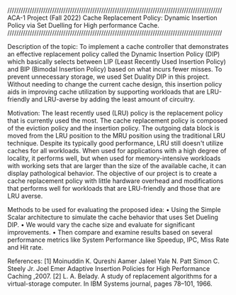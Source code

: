 ////////////////////////////////////////////////////////////////////////////////////////////////
                                   ACA-1 Project (Fall 2022)
Cache Replacement Policy: Dynamic Insertion Policy via Set Duelling for High performance Cache.
////////////////////////////////////////////////////////////////////////////////////////////////

Description of the topic:
To implement a cache controller that demonstrates an effective replacement policy called the
Dynamic Insertion Policy (DIP) which basically selects between LIP (Least Recently Used Insertion
Policy) and BIP (Bimodal Insertion Policy) based on what incurs fewer misses. To prevent
unnecessary storage, we used Set Duality DIP in this project. Without needing to change the
current cache design, this insertion policy aids in improving cache utilization by supporting
workloads that are LRU-friendly and LRU-averse by adding the least amount of circuitry.

Motivation:
The least recently used (LRU) policy is the replacement policy that is currently used the most. The
cache replacement policy is composed of the eviction policy and the insertion policy. The
outgoing data block is moved from the LRU position to the MRU position using the traditional
LRU technique. Despite its typically good performance, LRU still doesn't utilize caches for all
workloads. When used for applications with a high degree of locality, it performs well, but when
used for memory-intensive workloads with working sets that are larger than the size of the
available cache, it can display pathological behavior. The objective of our project is to create a
cache replacement policy with little hardware overhead and modifications that performs well for
workloads that are LRU-friendly and those that are LRU averse.

Methods to be used for evaluating the proposed idea:
• Using the Simple Scalar architecture to simulate the cache behavior that uses Set Dueling
DIP.
• We would vary the cache size and evaluate for significant improvements.
• Then compare and examine results based on several performance metrics like System
Performance like Speedup, IPC, Miss Rate and Hit rate. 

References:
[1] Moinuddin K. Qureshi Aamer Jaleel Yale N. Patt Simon C. Steely Jr. Joel Emer Adaptive
Insertion Policies for High Performance Caching ,2007.
[2] L. A. Belady. A study of replacement algorithms for a virtual-storage computer. In IBM
Systems journal, pages 78–101, 1966. 

